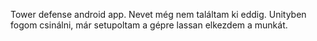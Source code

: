 Tower defense android app.
Nevet még nem találtam ki eddig.
Unityben fogom csinálni, már setupoltam a gépre lassan elkezdem a munkát.
